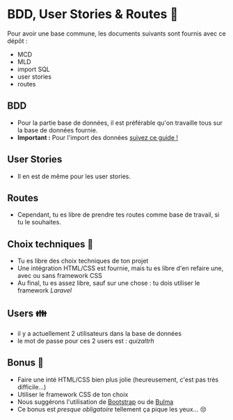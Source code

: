 # BDD, User Stories & Routes :construction:

Pour avoir une base commune, les documents suivants sont fournis avec ce dépôt :

- MCD
- MLD
- import SQL
- user stories
- routes

## BDD

- Pour la partie base de données, il est préférable qu'on travaille tous sur la base de données fournie.
- **Important :** Pour l'import des données [suivez ce guide !](./database/import.md)

## User Stories

- Il en est de même pour les user stories.

## Routes

- Cependant, tu es libre de prendre tes routes comme base de travail, si tu le souhaites.

## Choix techniques :thinking:

- Tu es libre des choix techniques de ton projet
- Une intégration HTML/CSS est fournie, mais tu es libre d'en refaire une, avec ou sans framework CSS
- Au final, tu es assez libre, sauf sur une chose : tu dois utiliser le framework _Laravel_

## Users :family:

- il y a actuellement 2 utilisateurs dans la base de données
- le mot de passe pour ces 2 users est : _quizaltrh_

## Bonus :lipstick:

- Faire une inté HTML/CSS bien plus jolie (heureusement, c'est pas très difficile...)
- Utiliser le framework CSS de ton choix
- Nous suggérons l'utilisation de [Bootstrap](https://getbootstrap.com/) ou de [Bulma](https://bulma.io/)
- Ce bonus est _presque obligatoire_ tellement ça pique les yeux... :unamused:
